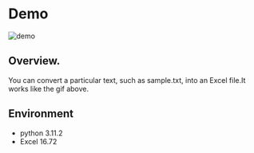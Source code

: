 # Demo
![demo](https://user-images.githubusercontent.com/113268640/236324071-d75fc439-dbd0-46ba-a029-4a40c9cb3bd8.gif)

## Overview.
You can convert a particular text, such as sample.txt, into an Excel file.It works like the gif above.

## Environment
- python 3.11.2
- Excel 16.72
